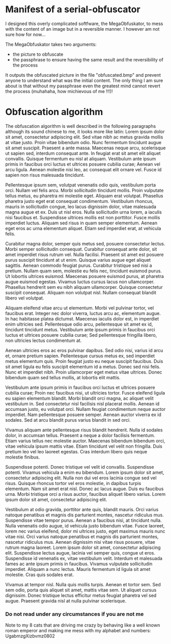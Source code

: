 # Manifest of a serial-obfuscator

I designed this overly complicated softfware, the MegaObfuskator, to mess with the content of an image but in a reversible manner.
I however am not sure how for now...

The MegaObfuskator takes two arguments:
 - the picture to obfuscate
 - the passphrase to ensure having the same result and the reversibility of the process

It outputs the obfuscated picture in the file "obfuscated.bmp" and prevent anyone to understand what was the initial content.
The only thing I am sure about is that without my passphrase even the greatest mind cannot revert the process (muhahaha, how michievous of me !!!)!

# Obfuscation algorithm

The obfuscation algorithm is well described in the following paragraphs although its sound chinese to me, it looks more like latin:
Lorem ipsum dolor sit amet, consectetur adipiscing elit. Sed vitae nibh ac metus gravida mollis at vitae justo. Proin vitae bibendum odio. Nunc fermentum tincidunt augue sit amet suscipit. Praesent a ante massa. Maecenas neque arcu, scelerisque ut sapien sed, interdum consequat ante. In feugiat erat sit amet elit aliquet convallis. Quisque fermentum eu nisl at aliquam. Vestibulum ante ipsum primis in faucibus orci luctus et ultrices posuere cubilia curae; Aenean vel arcu ligula. Aenean molestie nisi leo, ac consequat elit ornare vel. Fusce id sapien non risus malesuada tincidunt.

Pellentesque ipsum sem, volutpat venenatis odio quis, vestibulum porta orci. Nullam vel felis arcu. Morbi sollicitudin tincidunt mollis. Proin vulputate tellus metus, eu pharetra mi molestie eget. Aliquam erat volutpat. Phasellus pharetra justo eget erat consequat condimentum. Vestibulum rhoncus, mauris in sollicitudin congue, leo lacus dignissim dolor, vitae malesuada magna augue et ex. Duis ut nisl eros. Nulla sollicitudin urna lorem, a iaculis nisi faucibus et. Suspendisse ultrices mollis est non porttitor. Fusce mollis imperdiet luctus. Aliquam sed risus in quam semper elementum. Aenean eget eros ac urna elementum aliquet. Etiam sed imperdiet erat, at vehicula felis.

Curabitur magna dolor, semper quis metus sed, posuere consectetur lectus. Morbi semper sollicitudin consequat. Curabitur consequat ante dolor, sit amet imperdiet risus rutrum vel. Nulla facilisi. Praesent sit amet est posuere purus suscipit tincidunt at ut enim. Quisque varius augue eget aliquet sagittis. Aenean commodo feugiat purus. Curabitur tristique sed nisi a pretium. Nullam quam sem, molestie eu felis nec, tincidunt euismod purus. Ut lobortis ultrices euismod. Maecenas posuere euismod purus, at pharetra augue euismod egestas. Vivamus luctus cursus lacus non ullamcorper. Phasellus hendrerit sem eu nibh aliquam ullamcorper. Quisque consectetur suscipit consequat. Aliquam non volutpat nisl. Nullam consequat blandit libero vel volutpat.

Aliquam eleifend vitae arcu ut elementum. Morbi vel pulvinar tortor, vel faucibus erat. Integer nec dolor viverra, luctus arcu ac, elementum augue. In hac habitasse platea dictumst. Maecenas iaculis dolor est, in imperdiet enim ultricies sed. Pellentesque odio arcu, pellentesque sit amet ex id, tincidunt tincidunt metus. Vestibulum ante ipsum primis in faucibus orci luctus et ultrices posuere cubilia curae; Sed pellentesque fringilla libero, non ultricies lectus condimentum at.

Aenean ultricies eros ac eros pulvinar dapibus. Sed odio nisi, varius id arcu et, ornare pretium sapien. Pellentesque cursus metus ex, sed imperdiet metus elementum quis. Proin feugiat justo eu neque suscipit faucibus. Duis sit amet ligula eu felis suscipit elementum id a metus. Donec sed nisi felis. Nunc et imperdiet nibh. Proin ullamcorper eget metus vitae ultrices. Donec bibendum quam sed tellus mollis, at lobortis elit mattis.

Vestibulum ante ipsum primis in faucibus orci luctus et ultrices posuere cubilia curae; Proin nec faucibus nisi, ut ultricies tortor. Fusce eleifend ligula eu sapien elementum blandit. Morbi blandit orci magna, ac aliquet velit vestibulum in. Sed consectetur nisl facilisis nisl placerat mollis. Aenean id accumsan justo, eu volutpat orci. Nullam feugiat condimentum neque auctor imperdiet. Nam pellentesque posuere semper. Aenean auctor viverra ex id sodales. Sed at arcu blandit purus varius blandit in sed orci.

Vivamus aliquam ante pellentesque risus blandit hendrerit. Nulla id sodales dolor, in accumsan tellus. Praesent a neque a dolor facilisis fermentum. Etiam varius tellus nec molestie auctor. Maecenas bibendum bibendum orci, vitae vehicula ipsum mattis vitae. Etiam tincidunt vel velit non fringilla. Duis pretium leo vel leo laoreet egestas. Cras interdum libero quis neque molestie finibus.

Suspendisse potenti. Donec tristique vel velit id convallis. Suspendisse potenti. Vivamus vehicula a enim eu bibendum. Lorem ipsum dolor sit amet, consectetur adipiscing elit. Nulla non dui vel eros lacinia congue sed vel risus. Quisque rhoncus tortor vel eros molestie, in dapibus turpis elementum. Nam sit amet erat nisl. Donec ac lacus augue. Duis eu faucibus urna. Morbi tristique orci a risus auctor, faucibus aliquet libero varius. Lorem ipsum dolor sit amet, consectetur adipiscing elit.

Vestibulum at odio gravida, porttitor ante quis, blandit mauris. Orci varius natoque penatibus et magnis dis parturient montes, nascetur ridiculus mus. Suspendisse vitae tempor purus. Aenean a faucibus nisi, at tincidunt nulla. Nulla venenatis odio augue, id vehicula justo bibendum vitae. Fusce laoreet, lorem nec varius eleifend, dolor mi ultrices justo, eget maximus mauris nunc vitae nisi. Orci varius natoque penatibus et magnis dis parturient montes, nascetur ridiculus mus. Aenean dignissim nisi vitae risus posuere, vitae rutrum magna laoreet. Lorem ipsum dolor sit amet, consectetur adipiscing elit. Suspendisse lectus augue, lacinia vel semper quis, congue ut eros. Suspendisse id venenatis ex, vitae vestibulum velit. Interdum et malesuada fames ac ante ipsum primis in faucibus. Vivamus vulputate sollicitudin imperdiet. Aliquam a nunc lectus. Mauris fermentum id ligula sit amet molestie. Cras quis sodales erat.

Vivamus at tempor nisl. Nulla quis mollis turpis. Aenean et tortor sem. Sed sem odio, porta quis aliquet sit amet, mattis vitae sem. Ut aliquet cursus dignissim. Donec tristique lectus efficitur metus feugiat pharetra vel sed augue. Praesent gravida nisl at nulla pulvinar scelerisque.




### Do not read under any circumstances if you are not me

Note to my 8 cats that are driving me crazy by behaving like a well known roman emperor and making me mess with my alphabet and numbers:
UgabmzgXizbvmz0802